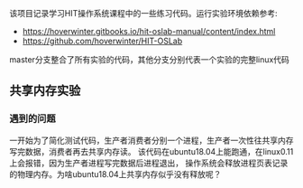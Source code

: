 该项目记录学习HIT操作系统课程中的一些练习代码。运行实验环境依赖参考:

- https://hoverwinter.gitbooks.io/hit-oslab-manual/content/index.html
- https://github.com/hoverwinter/HIT-OSLab

master分支整合了所有实验的代码，其他分支分别代表一个实验的完整linux代码

## 共享内存实验

### 遇到的问题
一开始为了简化测试代码，生产者消费者分别一个进程，生产者一次性往共享内存写完数据，消费者再去共享内存读。
该代码在ubuntu18.04上能跑通，在linux0.11上会报错，因为生产者进程写完数据后进程退出，
操作系统会释放进程页表记录的物理内存。为啥ubuntu18.04上共享内存似乎没有释放呢？
